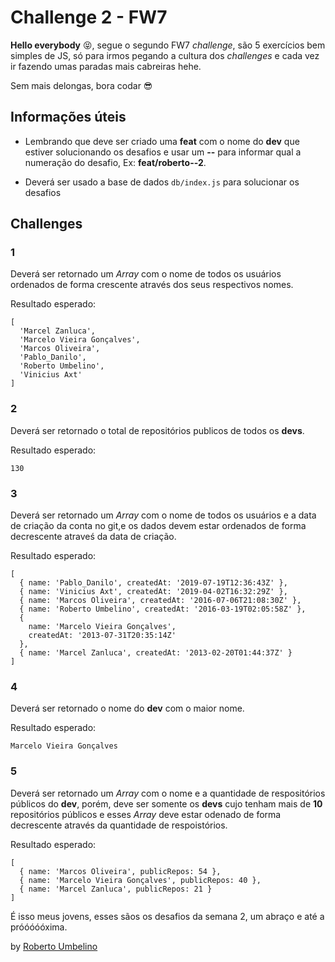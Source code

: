 # Challenge 2 - FW7

**Hello everybody** 😝, segue o segundo FW7 _challenge_, são 5 exercícios bem simples de JS, só para irmos pegando a cultura dos _challenges_ e cada vez ir fazendo umas paradas mais cabreiras hehe.

Sem mais delongas, bora codar 😎

## Informações úteis

- Lembrando que deve ser criado uma **feat** com o nome do **dev** que estiver solucionando os desafios e usar um **--** para informar qual a numeração do desafio, Ex: **feat/roberto--2**.

- Deverá ser usado a base de dados `db/index.js` para solucionar os desafios

## Challenges

### 1

Deverá ser retornado um _Array_ com o nome de todos os usuários ordenados de forma crescente através dos seus respectivos nomes.

Resultado esperado:

```
[
  'Marcel Zanluca',
  'Marcelo Vieira Gonçalves',
  'Marcos Oliveira',
  'Pablo_Danilo',
  'Roberto Umbelino',
  'Vinicius Axt'
]
```

### 2

Deverá ser retornado o total de repositórios publicos de todos os **devs**.

Resultado esperado:

```
130
```

### 3

Deverá ser retornado um _Array_ com o nome de todos os usuários e a data de criação da conta no git,e os dados devem estar ordenados de forma decrescente atraveś da data de criação.

Resultado esperado:

```
[
  { name: 'Pablo_Danilo', createdAt: '2019-07-19T12:36:43Z' },
  { name: 'Vinicius Axt', createdAt: '2019-04-02T16:32:29Z' },
  { name: 'Marcos Oliveira', createdAt: '2016-07-06T21:08:30Z' },
  { name: 'Roberto Umbelino', createdAt: '2016-03-19T02:05:58Z' },
  {
    name: 'Marcelo Vieira Gonçalves',
    createdAt: '2013-07-31T20:35:14Z'
  },
  { name: 'Marcel Zanluca', createdAt: '2013-02-20T01:44:37Z' }
]
```

### 4

Deverá ser retornado o nome do **dev** com o maior nome.

Resultado esperado:

```
Marcelo Vieira Gonçalves
```

### 5

Deverá ser retornado um _Array_ com o nome e a quantidade de respositórios públicos do **dev**, porém, deve ser somente os **devs** cujo tenham mais de **10** repositórios públicos e esses _Array_ deve estar odenado de forma decrescente através da quantidade de respoistórios.

Resultado esperado:

```
[
  { name: 'Marcos Oliveira', publicRepos: 54 },
  { name: 'Marcelo Vieira Gonçalves', publicRepos: 40 },
  { name: 'Marcel Zanluca', publicRepos: 21 }
]
```

É isso meus jovens, esses sãos os desafios da semana 2, um abraço e até a próóóóóxima.

by [Roberto Umbelino](https://github.com/robertoumbelino)
